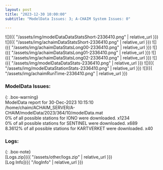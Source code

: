```yaml
---
layout: post
title: "2023-12-30 10:00:00"
subtitle: "ModelData Issues: 3; A-CHAIM System Issues: 0"

---
```


![]({{ "/assets/img/modelDataDataStatsShort-2336410.png" | relative_url }})
![]({{ "/assets/img/achaimDataStatsShort-2336410.png" | relative_url }})
![]({{ "/assets/img/achaimDataStatsLong00-2336410.png" | relative_url }})
![]({{ "/assets/img/achaimDataStatsLong01-2336410.png" | relative_url }})
![]({{ "/assets/img/achaimDataStatsLong02-2336410.png" | relative_url }})
![]({{ "/assets/img/modelDataDataStats-2336410.png" | relative_url }})
![]({{ "/assets/img/modelDataStationStats-2336410.png" | relative_url }})
![]({{ "/assets/img/achaimRunTime-2336410.png" | relative_url }})


### ModelData Issues:  
  
{: .box-warning}  
 ModelData report for 30-Dec-2023 10:15:10   
 /home/chaim/ACHAIM_SERVER/A-CHAIM/modelData/2023/364/10/modelData.mat   
 0% of all possible stations for IONO were downloaded. x1234   
 0% of all possible stations for SENTINEL were downloaded. x689   
 8.3612% of all possible stations for KARTVERKET were downloaded. x40   
  


### Logs:  
  
{: .box-note}  
[Logs.zip]({{ "/assets/other/logs.zip" | relative_url }})  
[Log Info]({{ "/logInfo" | relative_url }})  

